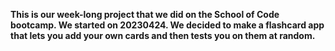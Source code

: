**This is our week-long project that we did on the School of Code bootcamp. We started on 20230424. We decided to make a flashcard app that lets you add your own cards and then tests you on them at random.**